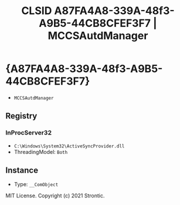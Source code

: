 ﻿---
title: "CLSID A87FA4A8-339A-48f3-A9B5-44CB8CFEF3F7 | MCCSAutdManager"
excerpt: What is COM-Object CLSID A87FA4A8-339A-48f3-A9B5-44CB8CFEF3F7?
---

# {A87FA4A8-339A-48f3-A9B5-44CB8CFEF3F7}

* `MCCSAutdManager`

## Registry


### InProcServer32

* `C:\Windows\System32\ActiveSyncProvider.dll`
* ThreadingModel: `Both`

## Instance

* Type: `__ComObject`

MIT License. Copyright (c) 2021 Strontic.


